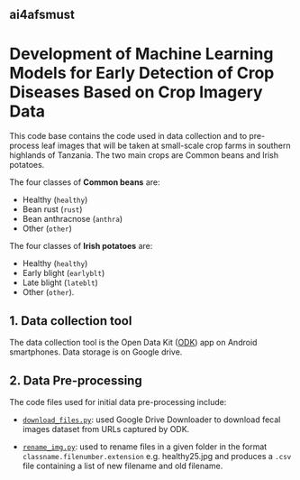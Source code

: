 ## ai4afsmust
# Development of Machine Learning Models for Early Detection of Crop Diseases Based on Crop Imagery Data

This code base contains the code used in data collection and to pre-process leaf images that will be taken at small-scale crop farms in southern highlands of Tanzania. The two main crops are Common beans and Irish potatoes. 

The four classes of __Common beans__ are:
- Healthy (`healthy`)
- Bean rust (`rust`)
- Bean anthracnose (`anthra`) 
- Other (`other`)

The four classes of __Irish potatoes__ are: 
- Healthy (`healthy`)
- Early blight (`earlyblt`)
- Late blight (`lateblt`) 
- Other (`other`).


## 1. Data collection tool
The data collection tool is the Open Data Kit ([ODK](https://getodk.org/)) app on Android smartphones.
Data storage is on Google drive.  


## 2. Data Pre-processing
The code files used for initial data pre-processing include:

* [`download_files.py`](https://github.com/devdatanalytics/ai4afsmust/blob/main/dataCollection/download_imgfiles.py): used Google Drive Downloader to download fecal images dataset from URLs captured by ODK.


* [`rename_img.py`](https://github.com/devdatanalytics/ai4afsmust/blob/main/dataCollection/rename_img.py): used to rename files in a given folder in the format `classname.filenumber.extension` e.g. healthy25.jpg and produces a `.csv` file containing a list of new filename and old filename.